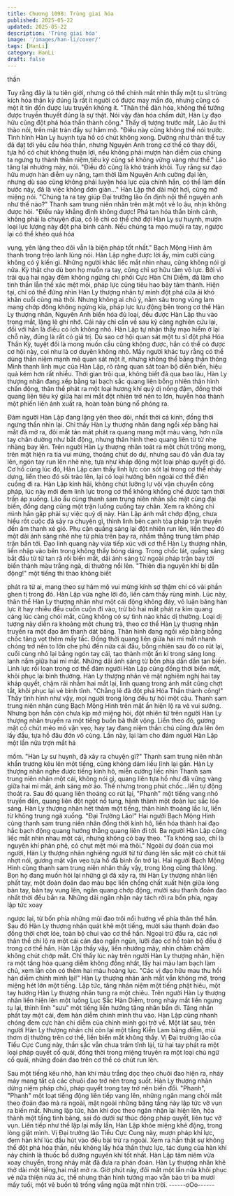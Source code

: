 ```yaml
---
title: Chương 1098: Trùng giai hóa
published: 2025-05-22
updated: 2025-05-22
description: 'Trùng giai hóa'
image: '/images/han-li/cover/'
tags: [HanLi]
category: HanLi
draft: false
---
```


thần

Tuy rằng đây là tu tiên giới, nhưng có thể chính mắt nhìn thấy một
tu sĩ trùng kích hóa thần kỳ đúng là rất ít người có được may mắn
đó, nhưng cũng có một ít tin đồn được lưu truyền không ít.
"Thân thể đàn hóa, không thể tưởng được truyền thuyết đúng là
sự thật. Nói vậy đàn hóa chấm dứt, Hàn Ly đạo hữu cũng đột phá
hóa thần thành công." Thấy dị tượng trước mắt, Lão ẩu thì thào
nói, trên mặt tràn đầy sự hâm mộ.
"Điều này cũng không thể nói trước. Tình hình Hàn Ly huynh tựa
hồ có chút không xong. Dường như thân thể tuy đã đạt tới yêu
cầu hóa thần, nhưng Nguyên Anh trong cơ thể có thay đổi, tựa hồ
có chút không thuận lợi, nếu không phải mượn hàn diễm của
chúng ta ngưng tụ thành thần niệm,tiêu ký cũng sẽ không vững
vàng như thế." Lão tăng lại nhướng mày, nói.
"Điều đó cũng là khó tránh khỏi. Tuy rằng sư đạo hữu mượn hàn
diễm uy năng, tạm thời làm Nguyên Anh cường đại lên, nhưng dù
sao cũng không phải luyện hóa lực của chính hắn, có thể làm đến
bước này, đã là việc không đơn giản…" Hàn Lập thở dài một hơi,
cũng mở miệng nói.
"Chúng ta ra tay giúp Đại trưởng lão ổn định nội thể nguyên anh
như thế nào?" Thanh sam trung niên nhân trên mặt một vẻ lo âu,
nhịn không được hỏi.
"Điều này khẳng định không được! Phá tan hóa thần bình cảnh,
không phải la chuyện đùa, có lẽ chỉ có thể chờ đợi Hàn Ly sư
huynh, mượn loại lực lượng này đột phá bình cảnh.
Nếu chúng ta mạo muội ra tay, ngược lại có thể khéo quá hóa

vụng, yên lặng theo dõi vẫn là biện pháp tốt nhất." Bạch Mộng
Hinh âm thanh trong trẻo lanh lùng nói.
Hàn Lập nghe được lời ấy, mỉm cười cũng không có ý kiến gì.
Những người khác liếc mắt nhìn nhau, cũng không nói gì nữa.
Kỳ thật cho dù bọn họ muốn ra tay, cũng chỉ sợ hữu tâm vô lực.
Bởi vì trải qua hai ngày đêm không ngừng chi phối Cực Hàn Chi
Diễm, đã làm cho tinh thần lẫn thể xác mệt mỏi, pháp lực cũng
tiêu hao bảy tám thành.
Hiện tại, chỉ có thể đứng nhìn Hàn Ly thượng nhân tự mình đột
phá cửa ải khó khăn cuối cùng mà thôi.
Nhưng không ai chú ý, nằm sâu trong vùng lam mang chớp đông
không ngừng kia, pháp lực lưu động bên trong cơ thể Hàn Ly
thượng nhân, Nguyên Anh biến hóa đủ loại, đều được Hàn Lập
thu vào trong mắt, lặng lẽ ghi nhớ.
Cái này chỉ cần về sau kỹ càng nghiên cứu lại, đối với hắn là điều
có ích không nhỏ.
Hàn Lập tự nhận thấy mạo hiểm ở lại chỗ này, đúng là rất có giá
trị. Dù sao cơ hội quan sát một tu sĩ đột phá Hóa Thần Kỳ, tuyệt
đối là mong muốn cầu cũng không được, hắn có thể có được cơ
hội này, coi như là cơ duyên không nhỏ.
Mấy người khác tuy rằng có thể dùng thần niệm mạnh mẽ quan
sát một ít, nhưng không thể bằng thần thông Minh thanh linh mục
của Hàn Lập, rõ ràng quan sát toàn bộ diễn biến, hiệu quả kém
hơn rất nhiều.
Thời gian trôi qua, không biết đã qua bao lâu, Hàn Ly thượng
nhân đang xếp bằng tại bạch sắc quang liên bỗng nhiên thân hình
chấn động, thân thể phát ra một loại hương khí quỷ dị nồng đậm,
đồng thời quang liên tiêu ký giữa hai mi mắt đột nhiên trở nên to
lớn, huyễn hóa thành một phiến liên ảnh xuất ra, hoàn toàn bùng
nổ phóng ra.

Đám người Hàn Lập đang lặng yên theo dõi, nhất thời cả kinh,
đồng thời ngưng thần nhìn lại.
Chỉ thấy Hàn Ly thượng nhân đang ngồi xếp bằng hai mắt đã mở
ra, đôi mắt tản mát phát ra quang mang một màu vàng, hơn nữa
tay chân dường như bất động, nhưng thân hình theo quang liên
từ từ nhẹ nhàng bay lên.
Trên người Hàn Ly thượng nhân toát ra một chút trông mong, trên
mặt hiện ra tia vui mừng, thoáng chút do dự, nhưng sau đó vẫn
đưa tay lên, ngón tay run lên nhè nhẹ, tựa như kháp động một
loại pháp quyết gì đó.
Cơ hồ cùng lúc đó, Hàn Lập cảm thấy linh lực còn sót lại trong cơ
thể nhảy dựng, liền theo đó sôi trào lên, lại có loại hướng bên
ngoài cơ thể điên cuồng đi ra.
Hàn Lập kinh hãi, không chút lưỡng lự vội vận chuyển công pháp,
lúc này mới đem linh lực trong cơ thể không khống chế được tạm
thời trấn áp xuống. Lão ẩu cùng thanh sam trung niên nhân sắc
mặt cũng đại biến, đồng dạng cũng một trận luống cuống tay
chân.
Xem ra không chỉ mình hắn gặp phải sự việc quỷ dị này.
Hàn Lập ánh mắt chớp động, chưa hiểu rốt cuộc đã sảy ra
chuyện gì, thình lình bên cạnh tòa pháp trận truyền đến âm thanh
xé gió. Phụ cận quầng sáng lại đột nhiên run lên, liền theo đó một
dải ánh sáng nhè nhẹ từ phía trên bay ra, nhắm thẳng trung tâm
pháp trận bắn tới.
Đạo linh quang này vừa tiếp xúc với cơ thể Hàn Ly thượng nhân,
liền nhập vào bên trong không thấy bóng dáng.
Trong chốc lát, quầng sáng bắt đầu từ từ tan rã rồi biến mất, dải
ánh sáng từ ngoài pháp trận bay tới biến thành màu trắng ngà, dị
thường nổi lên.
"Thiên địa nguyên khí bị dẫn động!" một tiếng thì thào không biết

phát ra từ ai, mang theo sự hâm mộ vui mừng kính sợ thậm chí
có vài phần ghen tị trong đó.
Hàn Lập vừa nghe lời đó, liền cảm thấy rùng mình.
Lúc này, thân thể Hàn Ly thượng nhân như một cái động không
đáy, vô luận băng hàn lực ít hay nhiều đều cuồn cuộn đi vào, trừ
bỏ hai mắt phát ra kim quang càng lúc càng chói mắt, cũng không
có sự tình nào khác dị thường.
Loại dị tượng này diễn ra khoảng một chung trà, theo cơ thể Hàn
Ly thượng nhân truyền ra một đạo âm thanh dát băng. Thân hình
đang ngồi xếp bằng bỗng chốc tăng vọt thêm mấy tấc.
Đồng thời quang liên giữa hai mi mắt nhanh chóng trở nên to lớn
che phủ đến nửa cái đầu, bỗng nhiên sau đó co rút lại, cuối cùng
nhỏ lại bằng ngón tay cái, tạo thành một ấn kí trong sáng long
lanh nằm giữa hai mi mắt.
Những dải ánh sáng từ bốn phía dần dần tan biến.
Linh lực rối loạn trong cơ thể đám người Hàn Lập cũng đồng thời
biến mất, khôi phục lại bình thường.
Hàn Ly thượng nhân vẻ mặt nghiêm nghị hai tay kháp quyết,
chậm rãi nhắm hai mắt lại, linh quang trong ánh mắt cũng chợt
tắt, khôi phục lại vẻ bình tĩnh.
"Chẳng lẽ đã đột phá Hóa Thần thành công!" Thấy tình hình như
vậy, mọi người trong lòng đều tự hỏi một câu.
Thanh sam trung niên nhân cùng Bạch Mộng Hinh trên mặt ẩn
hiện lộ ra vẻ vui sướng.
Nhưng bọn hắn còn chưa kịp mở miệng hỏi, đột nhiên từ trên
người Hàn Ly thượng nhân truyền ra một tiếng buồn bã thất vộng.
Liền theo đó, gương mặt có chút méo mó vặn vẹo, hay tay đang
niệm thần chú cũng đưa lên ôm lấy đầu, tựa hồ đâu đớn vô cùng.
Lần này, lại làm cho đám người Hàn Lập một lần nữa trợn mắt há

mồm.
"Hàn Ly sư huynh, đã xảy ra chuyện gì?" Thanh sam trung niên
nhân khẩn trương kêu lên một tiếng, cũng không dám liều lĩnh lại
gần.
Hàn Ly thượng nhân nghe được tiếng kinh hô, miễn cưỡng liếc
nhìn Thanh sam trung niên nhân một cái, không nói gì, quang liên
tựa hồ như đã vững vàng giữa hai mi mắt, ánh sáng mờ ảo. Thế
nhưng trong phút chốc…liền tự động thoát ra.
Sau đó quang liên thoáng co rút lại, "Phanh" một tiếng vang nhỏ
truyền đến, quang liên đột ngột nổ tung, hành thành một đoàn lục
sắc lóe sáng.
Hàn Ly thượng nhân hét thảm một tiếng, thân hình thoáng lắc lư,
liền từ không trung ngã xuống.
"Đại Trưởng Lão!"
Hai người Bạch Mộng Hinh cùng thanh sam trung niên nhân đồng
thời kinh hô, liền hóa thành hai đạo hắc bạch động quang hướng
thẳng quang liên đi tới.
Ba người Hàn Lập cũng liếc mắt nhìn nhau một cái, nhưng không
có bay theo.
"Ta không sao, chỉ là nguyên khí phản phệ, có chụt mệt mỏi mà
thôi." Ngoài dự đoán của mọi người, Hàn Ly thượng nhân
nghiêng người từ từ đúng lên sắc mặt có chút tái nhợt nói, gương
mặt vặn vẹo tựa hồ đã bình ổn trở lại.
Hai người Bạch Mộng Hinh cùng thanh sam trung niên nhân thấy
vậy, trong lòng cũng thả lỏng. Bọn họ đang muốn hỏi lại những gì
đã xảy ra, thì Hàn Ly thượng nhân liền phất tay, một đoàn đoản
đao màu bạc liền chồng chất xuất hiện giữa lòng bàn tay, bàn tay
vung lên, ngân quang chớp động, mười sáu thanh đoản đao nhất
thời đều bắn ra.
Những dải ngân nhận này tách rời ra bốn phía, ngay lập tức xoay

ngược lại, từ bốn phía những mũi đao trôi nổi hướng về phía thân
thể hắn.
Sau đó Hàn Ly thượng nhân quát khẽ một tiếng, mười sáu thanh
đoản đao đồng thời chợt lóe, toàn bộ chui vào cơ thể hắn.
Ngoại trừ đầu ra, các nơi thân thể chỉ lộ ra một cái cán đao ngắn
ngủn, lưỡi đao cơ hồ toàn bộ đều ở trong cơ thể hắn.
Hàn Lập thấy vậy, liền nhướng mày, nhìn chằm chằm không chút
chớp mắt.
Chỉ thấy lúc này trên người Hàn Ly thượng nhân, hiện ra một tầng
hóa quang diễm không đồng nhất, lấy hai màu lam bạch làm chủ,
xem lẫn còn có thêm hai màu hoàng lục.
"Các vị đạo hữu mau thu hồi hàn diễm chính mình lại!" Hàn Ly
thượng nhân ánh mắt vẫn không mở, trong miệng hét lớn một
tiếng.
Lập tức, tăng nhân niệm một tiếng phật hiêu, một tay hướng Hàn
Ly thượng nhân tung ra một chiêu.
Trên người Hàn Ly thượng nhân liền hiện lên một luồng Lục Sắc
Hàn Diễm, trong nháy mắt liền ngưng tụ lại, thình lình "sưu" một
tiếng liền hướng tăng nhân bắn đi.
Tăng nhân phất tay một cái, đem hàn diễm chính mình thu vào.
Hàn Lập cũng nhanh chóng đem cực hàn chi diễm của chỉnh
mình gọi trở về.
Một lát sau, trên người Hàn Ly thượng nhân chỉ còn lại một tầng
Kiền Lam băng diễm, mùi thơm dị thường trên cơ thể, liền biến
mất không thấy.
Vị Đại trưởng lão của Tiểu Cực Cung này, thần sắc vẫn chưa
trầm tĩnh lại, từ hai tay phát ra một loại pháp quyết cổ quái, đồng
thời trong miệng truyền ra một loại chú ngữ cổ quái, những đoản
đao trên cơ thể có chút run lên.

Sau một tiếng kêu nhỏ, hàn khí màu trắng dọc theo chuôi đao
hiện ra, nháy máy mang tất cả các chuôi đao trở nên trong suốt.
Hàn Ly thượng nhân dừng niệm pháp chú, pháp quyết trong tay
trở nên biến đổi.
"Phanh", "Phanh" một loạt tiếng động liên tiếp vang lên, những
ngân mang chói mắt theo đoản đao mà ra ngoài, mặt ngoài
những băng tầng này lập tức vỡ vụn ra biến mất.
Nhưng lập tức, hàn khí dọc theo ngân nhận lại hiện lên, hóa
thành một tầng tinh băng, sai đó dưới sự thúc động pháp quyết,
liên tục vỡ vụn.
Liên tiếp như thế lập lại mấy lần, Hàn Lập khóe miệng khẽ động,
trong lòng giật mình.
Vị Đại trưởng lão Tiểu Cực Cung này, mượn pháp khí lực, đem
hàn khí lúc đầu hút vào đều bài trừ ra ngoài.
Xem ra hắn thật sự không thể đột phá hóa thần, nếu không lấy
hóa thần thực lực, tác dụng của hàn khí này chính là thuốc bổ
dưỡng nguyên khí tốt nhất.
Hàn Lập tâm niêm vừa xoay chuyển, trong nháy mắt đã đưa ra
phán đoán.
Hàn Ly thượng nhân khẽ thở dài một tiếng,hai mắt mở ra.
Giờ phút này, đôi mắt một lần nữa khôi phục vẻ nửa thiện nửa ác,
thế nhưng thân hình tướng mạo vẫn bảo trì ba mươi mấy tuổi,
một vẻ buồn tẻ trống vắng ngửa mặt nhìn trời.
------oOo------
